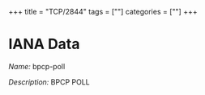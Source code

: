 +++
title = "TCP/2844"
tags = [""]
categories = [""]
+++

# IANA Data

_Name:_ bpcp-poll

_Description:_ BPCP POLL

